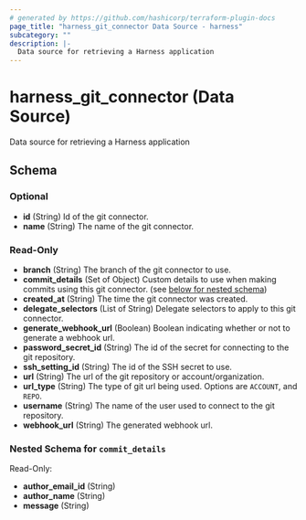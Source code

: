 ```yaml
---
# generated by https://github.com/hashicorp/terraform-plugin-docs
page_title: "harness_git_connector Data Source - harness"
subcategory: ""
description: |-
  Data source for retrieving a Harness application
---
```


# harness_git_connector (Data Source)

Data source for retrieving a Harness application



<!-- schema generated by tfplugindocs -->
## Schema

### Optional

- **id** (String) Id of the git connector.
- **name** (String) The name of the git connector.

### Read-Only

- **branch** (String) The branch of the git connector to use.
- **commit_details** (Set of Object) Custom details to use when making commits using this git connector. (see [below for nested schema](#nestedatt--commit_details))
- **created_at** (String) The time the git connector was created.
- **delegate_selectors** (List of String) Delegate selectors to apply to this git connector.
- **generate_webhook_url** (Boolean) Boolean indicating whether or not to generate a webhook url.
- **password_secret_id** (String) The id of the secret for connecting to the git repository.
- **ssh_setting_id** (String) The id of the SSH secret to use.
- **url** (String) The url of the git repository or account/organization.
- **url_type** (String) The type of git url being used. Options are `ACCOUNT`, and `REPO`.
- **username** (String) The name of the user used to connect to the git repository.
- **webhook_url** (String) The generated webhook url.

<a id="nestedatt--commit_details"></a>
### Nested Schema for `commit_details`

Read-Only:

- **author_email_id** (String)
- **author_name** (String)
- **message** (String)


